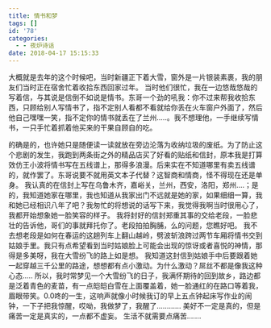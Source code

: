 ```yaml
---
title: 情书和梦
tags: []
id: '78'
categories:
  - - 夜炉诗话
date: 2018-04-17 15:15:33
---
```


大概就是去年的这个时候吧，当时新疆正下着大雪，窗外是一片银装素裹，我的朋友们当时正在宿舍忙着收拾东西回家过年。 当时他们很忙，我在一边悠哉悠哉的写着信，与其说是信倒不如说是情书。东哥一个劲的吼我：你不过来帮我收拾东西，只顾给别人写情书了，指不定别人看都不看就给你丢在火车窗户外面了，然后他自己嘿嘿一笑，指不定你的情书就丢在了兰州…..。我不想理他，一手继续写情书，一只手忙着抓着他买来的干果自顾自的吃。
<!-- more -->
的确是的，也许她只是随便读一读就放在旁边沦落为收纳垃圾的废纸。为了防止这个悲剧的发生，我跑到两条街之外的精品店买了好看的贴纸和信封，原本我是打算效仿王小波将情书写在五线谱上，那得多浪漫。后来实在不知道哪里有卖五线谱的，就作罢了。东哥说要不就用英文本子代替？这智商和情商，怪不得现在还是单身。 我认真的在信封上写在乌鲁木齐，嘉峪关，兰州，西安，洛阳，郑州….；是的，我知道她家在哪里，我也知道从我家出门不远就是她的家，如果细细一算，我和她已经相识八年了吧？我匆忙的将想说的话写下来，我觉得我啊当时很用心了，我都开始想象她一脸笑容的样子。 我将封好的信封郑重其事的交给老段，一脸悲壮的告诉他，哥们的事就拜托你了。老段拍拍胸脯，么的问题，您瞧好吧。 我不去想老段是如何在春运的这趟列车上翻山越岭，劈波斩浪跨过两节车厢将情书交到姑娘手里。我只有点希望看到当时姑娘脸上可能会出现的惊讶或者喜悦的神情，那得是多美呀，我在大雪纷飞的路上如是想。 我知道这封信到姑娘手中后要跟着她一起穿越三千公里的路途，想想都有点小激动。为什么激动？屌丝不都是像我这种心态….. 所以，我时常梦见一个大雪纷飞的日子，我满怀期待的回到故乡，路边都是泛着青色的麦苗，有一点皑皑白雪在上面覆盖着，她一脸通红的在路口等着我，眉眼带笑。0.0咚的一生，这响声就像小时候我订的早上五点钟起床写作业的闹钟，一下子把我惊醒，哎呦，我做梦了，我醒了………… 美好不一定是真的，但是痛苦一定是真实的，一点都不虚妄。 生活不就需要点痛苦…….